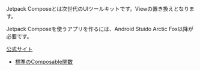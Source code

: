 Jetpack Composeとは次世代のUIツールキットです。Viewの置き換えとなります。

Jetpack Composeを使うアプリを作るには、Android Stuido Arctic Fox以降が必要です。

[公式サイト](https://developer.android.com/jetpack/compose?hl=ja)

- [標準のComposable関数](./composable/index.html)
